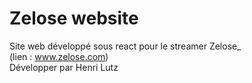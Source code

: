 # Zelose website

Site web développé sous react pour le streamer Zelose_   
(lien : www.zelose.com)  
Développer par Henri Lutz
